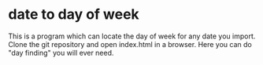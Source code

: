 # date to day of week
This is a program which can locate the day of week for any date you import.
  Clone the git repository and open index.html in a browser.
  Here you can do "day finding" you will ever need. 
